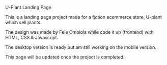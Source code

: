 U-Plant Landing Page

This is a landing page project made for a fiction ecommerce store, U-plant which sell plants.

The design was made by Fele Omolola while code it up (frontend) with HTML, CSS & Javascript.

The desktop version is ready but am still working on the mobile version.

This page will be updated once the project is completed.
